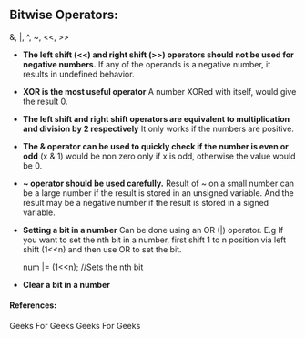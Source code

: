 ## Bitwise Operators:

&, |, ^, ~, <<, >>

* <b>The left shift (<<) and right shift (>>) operators should not be used for negative numbers.</b>
   If any of the operands is a negative number, it results in undefined behavior.
   
* <b>XOR is the most useful operator</b>
   A number XORed with itself, would give the result 0.
   
* <b>The left shift and right shift operators are equivalent to multiplication and division by 2 respectively</b>
   It only works if the numbers are positive.
  
* <b>The & operator can be used to quickly check if the number is even or odd</b>
   (x & 1) would be non zero only if x is odd, otherwise the value would be 0.
   
* <b>~ operator should be used carefully.</b>
   Result of ~ on a small number can be a large number if the result is stored in an unsigned variable.
   And the result may be a negative number if the result is stored in a signed variable.

* <b>Setting a bit in a number</b>
  Can be done using an OR (|) operator.
  E.g If you want to set the nth bit in a number,
  first shift 1 to n position via left shift (1<<n) and then use OR to set the bit.
  
  num |= (1<<n); //Sets the nth bit
  
* <b>Clear a bit in a number</b>




#### References:<br>
<a hef="https://www.geeksforgeeks.org/bitwise-operators-in-c-cpp/">Geeks For Geeks</a> 
<a hef="https://www.geeksforgeeks.org/bitwise-hacks-for-competitive-programming/">Geeks For Geeks</a> 
